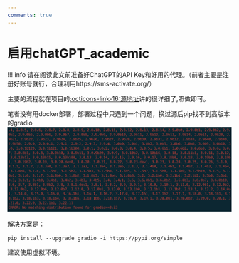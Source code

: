 ```yaml
---
comments: true
---
```

# 启用chatGPT_academic

!!! info
    请在阅读此文前准备好ChatGPT的API Key和好用的代理。（前者主要是注册好账号就行，合理利用https://sms-activate.org/）

主要的流程就在项目的[:octicons-link-16:源地址](https://github.com/binary-husky/chatgpt_academic)讲的很详细了,照做即可。

笔者没有用docker部署，部署过程中只遇到一个问题，换过源后pip找不到高版本的gradio
![](images/GPT_academic/2023-03-29-01-35-34.png#pic)  

解决方案是：
```
pip install --upgrade gradio -i https://pypi.org/simple
```

建议使用虚拟环境。
